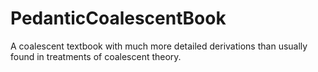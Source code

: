 PedanticCoalescentBook
======================

A coalescent textbook with much more detailed derivations than usually found in treatments of coalescent theory.
